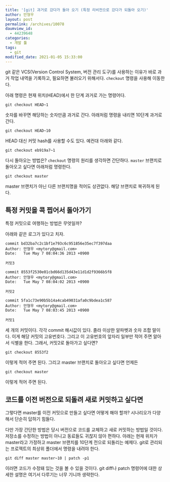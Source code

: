 ```yaml
---
title: '[git] 과거로 갔다가 돌아 오기 (특정 리비전으로 갔다가 되돌아 오기)'
author: 안형우
layout: post
permalink: /archives/10078
daumview_id:
  - 44239648
categories:
  - 개발 툴
tags:
  - git
modified_date: 2021-01-05 15:33:00
---
```

git 같은 VCS(Version Control System, 버전 관리 도구)를 사용하는 이유가 바로 과거 작업 내역을 기록하고, 필요하면 불러오기 위해서다. `checkout` 명령을 사용해 이동한다.

아래 명령은 현재 위치(HEAD)에서 한 단계 과거로 가는 명령어다.

    git checkout HEAD~1

숫자를 바꾸면 해당하는 숫자만큼 과거로 간다. 아래처럼 명령을 내리면 10단계 과거로 간다.

    git checkout HEAD~10

HEAD 대신 커밋 hash를 사용할 수도 있다. 예컨대 아래와 같다.

    git checkout eb919a7~1

다시 돌아오는 방법은? `checkout` 명령의 원리를 생각하면 간단하다. `master` 브랜치로 돌아오고 싶다면 아래처럼 명령한다.

    git checkout master

master 브랜치가 아닌 다른 브랜치명을 적어도 상관없다. 해당 브랜치로 복귀하게 된다.


## 특정 커밋을 콕 찝어서 돌아가기

특정 커밋으로 여행하는 방법은 무엇일까?

아래와 같은 로그가 있다고 치자.

    commit bd32ba7c2c1bf1e793c6c951856e35ec7f397daa
    Author: 안형우 <mytory@gmail.com>
    Date:   Tue May 7 08:04:36 2013 +0900
    
    커밋3
    
    commit 8553f2530e01cbd66d135d43e11d1d2f9366b5f8
    Author: 안형우 <mytory@gmail.com>
    Date:   Tue May 7 08:04:02 2013 +0900
    
    커밋2
    
    commit 5fa1c73e90b5b14a4cab49031afa0c9bdea1c587
    Author: 안형우 <mytory@gmail.com>
    Date:   Tue May 7 08:03:45 2013 +0900
    
    커밋1
    

세 개의 커밋이다. 각각 commit 해시값이 있다. 졸라 이상한 알파벳과 숫자 조합 말이다. 이게 해당 커밋의 고유번호다. 그리고 이 고유번호의 앞자리 일부만 적어 주면 알아서 식별을 한다. 그래서, 커밋2로 돌아가고 싶다면?

    git checkout 8553f2

이렇게 적어 주면 된다. 그리고 master 브랜치로 돌아오고 싶다면 언제든

    git checkout master

이렇게 적어 주면 된다.

## 코드를 이전 버전으로 되돌려 새로 커밋하고 싶다면

그렇다면 master를 이전 커밋으로 만들고 싶다면 어떻게 해야 할까? 시나리오가 다양해서 단순히 답하기 힘들다. 

다만 가장 간단한 방법은 당시 버전으로 코드를 교체하고 새로 커밋하는 방법일 것이다. 저장소를 수정하는 방법이 아니고 동료들도 귀찮지 않아 편하다. 아래는 현재 위치가 master라고 가정하고 master 브랜치를 10단계 전으로 되돌리는 예제다. git로 관리되는 프로젝트의 최상위 폴더에서 명령을 내려야 한다.

    git diff master master~10 | patch -p1

이러면 코드가 수정돼 있는 것을 볼 수 있을 것이다. git diff나 patch 명령어에 대한 상세한 설명은 여기서 다루기는 너무 기니까 생략한다.
